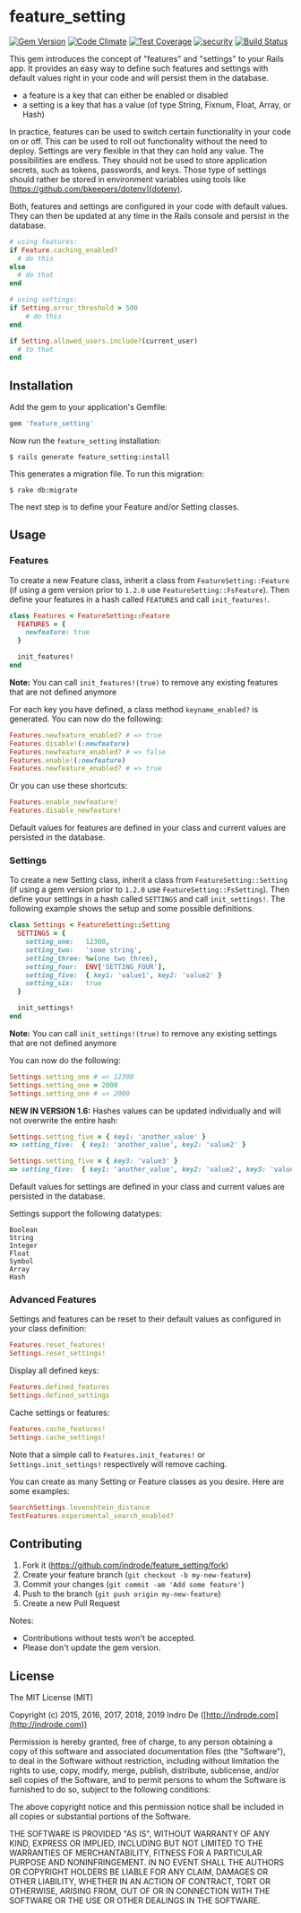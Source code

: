 # feature_setting

[![Gem
Version](https://badge.fury.io/rb/feature_setting.svg)](http://badge.fury.io/rb/feature_setting)
[![Code
Climate](https://codeclimate.com/github/indrode/feature_setting/badges/gpa.svg)](https://codeclimate.com/github/indrode/feature_setting)
[![Test
Coverage](https://codeclimate.com/github/indrode/feature_setting/badges/coverage.svg)](https://codeclimate.com/github/indrode/feature_setting/coverage)
[![security](https://hakiri.io/github/indrode/feature_setting/master.svg)](https://hakiri.io/github/indrode/feature_setting/master) [![Build Status](https://travis-ci.org/indrode/feature_setting.svg?branch=master)](https://travis-ci.org/indrode/feature_setting)

This gem introduces the concept of "features" and "settings" to your Rails app. It provides an easy way to define such features and settings with default values right in your code and will persist them in the database.

- a feature is a key that can either be enabled or disabled
- a setting is a key that has a value (of type String, Fixnum, Float, Array, or Hash)

In practice, features can be used to switch certain functionality in your code on or off. This can be used to roll out functionality without the need to deploy. Settings are very flexible in that they can hold any value. The possibilities are endless. They should not be used to store application secrets, such as tokens, passwords, and keys. Those type of settings should rather be stored in environment variables using tools like [https://github.com/bkeepers/dotenv](dotenv).

Both, features and settings are configured in your code with default values. They can then be updated at any time in the Rails console and persist in the database.

```ruby
# using features:
if Feature.caching_enabled?
  # do this
else
  # do that
end

# using settings:
if Setting.error_threshold > 500
    # do this
end

if Setting.allowed_users.include?(current_user)
  # to that
end
```

## Installation

Add the gem to your application's Gemfile:

```ruby
gem 'feature_setting'
```

Now run the `feature_setting` installation:

    $ rails generate feature_setting:install

This generates a migration file. To run this migration:

    $ rake db:migrate

The next step is to define your Feature and/or Setting classes.


## Usage

### Features

To create a new Feature class, inherit a class from `FeatureSetting::Feature` (if using a gem version prior to `1.2.0` use `FeatureSetting::FsFeature`). Then define your features in a hash called `FEATURES` and call `init_features!`.

```ruby
class Features < FeatureSetting::Feature
  FEATURES = {
    newfeature: true
  }

  init_features!
end
```
**Note:** You can call `init_features!(true)` to remove any existing features that are not defined anymore

For each key you have defined, a class method `keyname_enabled?` is generated. You can now do the following:

```ruby
Features.newfeature_enabled? # => true
Features.disable!(:newfeature)
Features.newfeature_enabled? # => false
Features.enable!(:newfeature)
Features.newfeature_enabled? # => true
```

Or you can use these shortcuts:

```ruby
Features.enable_newfeature!
Features.disable_newfeature!
```

Default values for features are defined in your class and current values are persisted in the database.


### Settings

To create a new Setting class, inherit a class from `FeatureSetting::Setting` (if using a gem version prior to `1.2.0` use `FeatureSetting::FsSetting`). Then define your settings in a hash called `SETTINGS` and call `init_settings!`. The following example shows the setup and some possible definitions.

```ruby
class Settings < FeatureSetting::Setting
  SETTINGS = {
    setting_one:   12300,
    setting_two:   'some string',
    setting_three: %w(one two three),
    setting_four:  ENV['SETTING_FOUR'],
    setting_five:  { key1: 'value1', key2: 'value2' }
    setting_six:   true
  }

  init_settings!
end
```

**Note:** You can call `init_settings!(true)` to remove any existing settings that are not defined anymore

You can now do the following:

```ruby
Settings.setting_one # => 12300
Settings.setting_one = 2000
Settings.setting_one # => 2000
```

**NEW IN VERSION 1.6:** Hashes values can be updated individually and will not overwrite the entire hash:
```ruby
Settings.setting_five = { key1: 'another_value' }
=> setting_five:  { key1: 'another_value', key2: 'value2' }

Settings.setting_five = { key3: 'value3' }
=> setting_five:  { key1: 'another_value', key2: 'value2', key3: 'value3' }
```

Default values for settings are defined in your class and current values are persisted in the database.

Settings support the following datatypes:

```
Boolean
String
Integer
Float
Symbol
Array
Hash
```

### Advanced Features

Settings and features can be reset to their default values as configured in your class definition:

```ruby
Features.reset_features!
Settings.reset_settings!
```

Display all defined keys:

```ruby
Features.defined_features
Settings.defined_settings
```

Cache settings or features:

```ruby
Features.cache_features!
Settings.cache_settings!
```
Note that a simple call to `Features.init_features!` or `Settings.init_settings!` respectively will remove caching.

You can create as many Setting or Feature classes as you desire. Here are some examples:

```ruby
SearchSettings.levenshtein_distance
TestFeatures.experimental_search_enabled?
```

## Contributing

1. Fork it (https://github.com/indrode/feature_setting/fork)
2. Create your feature branch (`git checkout -b my-new-feature`)
3. Commit your changes (`git commit -am 'Add some feature'`)
4. Push to the branch (`git push origin my-new-feature`)
5. Create a new Pull Request

Notes:

- Contributions without tests won't be accepted.
- Please don't update the gem version.


## License

The MIT License (MIT)

Copyright (c) 2015, 2016, 2017, 2018, 2019 Indro De ([http://indrode.com](http://indrode.com))

Permission is hereby granted, free of charge, to any person obtaining a copy of this software and associated documentation files (the "Software"), to deal in the Software without restriction, including without limitation the rights to use, copy, modify, merge, publish, distribute, sublicense, and/or sell copies of the Software, and to permit persons to whom the Software is furnished to do so, subject to the following conditions:

The above copyright notice and this permission notice shall be included in all copies or substantial portions of the Software.

THE SOFTWARE IS PROVIDED "AS IS", WITHOUT WARRANTY OF ANY KIND, EXPRESS OR IMPLIED, INCLUDING BUT NOT LIMITED TO THE WARRANTIES OF MERCHANTABILITY, FITNESS FOR A PARTICULAR PURPOSE AND NONINFRINGEMENT. IN NO EVENT SHALL THE AUTHORS OR COPYRIGHT HOLDERS BE LIABLE FOR ANY CLAIM, DAMAGES OR OTHER LIABILITY, WHETHER IN AN ACTION OF CONTRACT, TORT OR OTHERWISE, ARISING FROM, OUT OF OR IN CONNECTION WITH THE SOFTWARE OR THE USE OR OTHER DEALINGS IN THE SOFTWARE.

